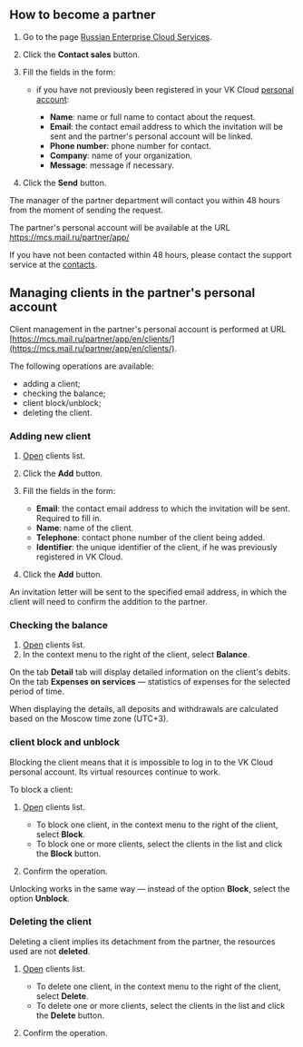 ## How to become a partner

1. Go to the page [Russian Enterprise Cloud Services](https://mcs.mail.ru/partner/).
1. Click the **Contact sales** button.
1. Fill the fields in the form:

    - if you have not previously been registered in your VK Cloud [personal account](https://msk.cloud.vk.com/app/):

        - **Name**: name or full name to contact about the request.
        - **Email**: the contact email address to which the invitation will be sent and the partner's personal account will be linked.
        - **Phone number**: phone number for contact.
        - **Company**: name of your organization.
        - **Message**: message if necessary.

1. Click the **Send** button.

The manager of the partner department will contact you within 48 hours from the moment of sending the request.

<info>

The partner's personal account will be available at the URL https://mcs.mail.ru/partner/app/

</info>

<warn>

If you have not been contacted within 48 hours, please contact the support service at the [contacts](/additionals/start/support/support-info#sposoby_obrashcheniya).

</warn>

## Managing clients in the partner's personal account

Client management in the partner's personal account is performed at URL [https://mcs.mail.ru/partner/app/en/clients/](https://mcs.mail.ru/partner/app/en/clients/).

The following operations are available:

- adding a client;
- checking the balance;
- client block/unblock;
- deleting the client.

### Adding new client

1. [Open](https://mcs.mail.ru/partner/app/en/clients/) clients list.
1. Click the **Add** button.
1. Fill the fields in the form:

    - **Email**: the contact email address to which the invitation will be sent. Required to fill in.
    - **Name**: name of the client.
    - **Telephone**: contact phone number of the client being added.
    - **Identifier**: the unique identifier of the client, if he was previously registered in VK Cloud.

1. Click the **Add** button.

<info>

An invitation letter will be sent to the specified email address, in which the client will need to confirm the addition to the partner.

</info>

### Checking the balance

1. [Open](https://mcs.mail.ru/partner/app/en/clients/) clients list.
1. In the context menu to the right of the client, select **Balance**.

On the tab **Detail** tab will display detailed information on the client's debits. On the tab **Expenses on services** — statistics of expenses for the selected period of time.

<info>

When displaying the details, all deposits and withdrawals are calculated based on the Moscow time zone (UTC+3).

</info>

### client block and unblock

<warn>

Blocking the client means that it is impossible to log in to the VK Cloud personal account. Its virtual resources continue to work.

</warn>

To block a client:

1. [Open](https://mcs.mail.ru/partner/app/en/clients/) clients list.

    - To block one client, in the context menu to the right of the client, select **Block**.
    - To block one or more clients, select the clients in the list and click the **Block** button.

1. Confirm the operation.

<info>

Unlocking works in the same way — instead of the option **Block**, select the option **Unblock**.

</info>

### Deleting the client

<warn>

Deleting a client implies its detachment from the partner, the resources used are not **deleted**.

</warn>

1. [Open](https://mcs.mail.ru/partner/app/en/clients/) clients list.

    - To delete one client, in the context menu to the right of the client, select **Delete**.
    - To delete one or more clients, select the clients in the list and click the **Delete** button.

1. Confirm the operation.
